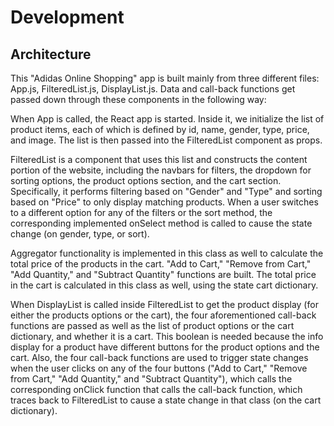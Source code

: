 # Development
## Architecture
This "Adidas Online Shopping" app is built mainly from three different files: App.js,  FilteredList.js, DisplayList.js. Data and call-back functions get passed down through these components in the following way:

When App is called, the React app is started. Inside it, we initialize the list of product items, each of which is defined by id, name, gender, type, price, and image. The list is then passed into the FilteredList component as props.

FilteredList is a component that uses this list and constructs the content portion of the website, including the navbars for filters, the dropdown for sorting options, the product options section, and the cart section. Specifically, it performs filtering based on "Gender" and "Type" and sorting based on "Price" to only display matching products. When a user switches to a different option for any of the filters or the sort method, the corresponding implemented onSelect method is called to cause the state change (on gender, type, or sort).

Aggregator functionality is implemented in this class as well to calculate the total price of the products in the cart. "Add to Cart," "Remove from Cart," "Add Quantity," and "Subtract Quantity" functions are built. The total price in the cart is calculated in this class as well, using the state cart dictionary.

When DisplayList is called inside FilteredList to get the product display (for either the products options or the cart), the four aforementioned call-back functions are passed as well as the list of product options or the cart dictionary, and whether it is a cart. This boolean is needed because the info display for a product have different buttons for the product options and the cart. Also, the four call-back functions are used to trigger state changes when the user clicks on any of the four buttons ("Add to Cart," "Remove from Cart," "Add Quantity," and "Subtract Quantity"), which calls the corresponding onClick function that calls the call-back function, which traces back to FilteredList to cause a state change in that class (on the cart dictionary).
